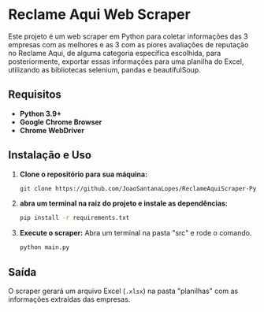 
# Reclame Aqui Web Scraper

Este projeto é um web scraper em Python para coletar informações das 3 empresas com as melhores e as 3 com as piores avaliações de reputação no Reclame Aqui, de alguma categoria específica escolhida, para posteriormente, exportar essas informações para uma planilha do Excel, utilizando as bibliotecas selenium, pandas e beautifulSoup.

## Requisitos

* **Python 3.9+**
* **Google Chrome Browser**
* **Chrome WebDriver** 

## Instalação e Uso

1.  **Clone o repositório para sua máquina:**
    ```bash
    git clone https://github.com/JoaoSantanaLopes/ReclameAquiScraper-Python.git
    ```

2.  **abra um terminal na raiz do projeto e instale as dependências:**
    ```bash
    pip install -r requirements.txt
    ```

3.  **Execute o scraper:**
    Abra um terminal na pasta "src" e rode o comando.
    ```bash
    python main.py
    ```

##  Saída

O scraper gerará um arquivo Excel (`.xlsx`) na pasta "planilhas" com as informações extraídas das empresas.
